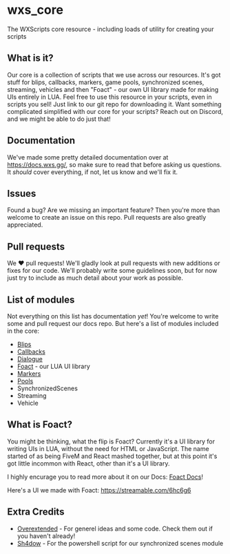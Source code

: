 # wxs_core
The WXScripts core resource - including loads of utility for creating your scripts

## What is it?
Our core is a collection of scripts that we use across our resources. It's got stuff for blips, callbacks, markers, game pools, synchronized scenes, streaming, vehicles and then "Foact" - our own UI library made for making UIs entirely in LUA.
Feel free to use this resource in your scripts, even in scripts you sell! Just link to our git repo for downloading it.
Want something complicated simplified with our core for your scripts? Reach out on Discord, and we might be able to do just that!

## Documentation
We've made some pretty detailed documentation over at https://docs.wxs.gg/, so make sure to read that before asking us questions.
It *should* cover everything, if not, let us know and we'll fix it.

## Issues
Found a bug? Are we missing an important feature?
Then you're more than welcome to create an issue on this repo. Pull requests are also greatly appreciated.

## Pull requests
We ❤️ pull requests! We'll gladly look at pull requests with new additions or fixes for our code.
We'll probably write some guidelines soon, but for now just try to include as much detail about your work as possible.

## List of modules
Not everything on this list has documentation *yet*! You're welcome to write some and pull request our docs repo.
But here's a list of modules included in the core:
- [Blips](https://docs.wxs.gg/docs/Core/Modules/Blips/)
- [Callbacks](https://docs.wxs.gg/docs/Core/Modules/Callbacks/)
- [Dialogue](https://docs.wxs.gg/docs/Core/Modules/Dialogue/)
- [Foact](https://docs.wxs.gg/docs/Core/Modules/Foact/) - our LUA UI library
- [Markers](https://docs.wxs.gg/docs/Core/Modules/Markers/)
- [Pools](https://docs.wxs.gg/docs/Core/Modules/Pools/)
- SynchronizedScenes
- Streaming
- Vehicle

## What is Foact?
You might be thinking, what the flip is Foact? Currently it's a UI library for writing UIs in LUA, without the need for HTML or JavaScript. The name started of as being FiveM and React mashed together, but at this point it's got little incommon with React, other than it's a UI library.

I highly encurage you to read more about it on our Docs: [Foact Docs](https://docs.wxs.gg/docs/Core/Modules/Foact/)!

Here's a UI we made with Foact:
https://streamable.com/6hc6g6

## Extra Credits
- [Overextended](https://github.com/overextended) - For generel ideas and some code. Check them out if you haven't already!
- [Sh4dow](https://github.com/Sh4dow8080) - For the powershell script for our synchronized scenes module

